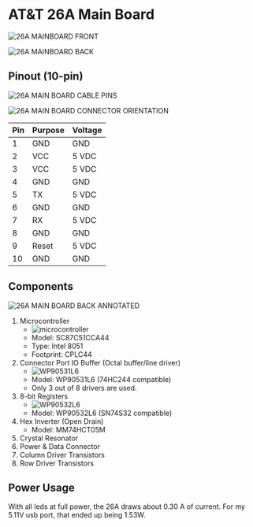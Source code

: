 # AT&T 26A Main Board

![26A MAINBOARD FRONT](./images/AT&T_26A_MAINBOARD_FRONT.jpg)

![26A MAINBOARD BACK](./images/AT&T_26A_MAINBOARD_BACK.jpg)


## Pinout (10-pin)

![26A MAIN BOARD CABLE PINS](./images/10_pins.png)

![26A MAIN BOARD CONNECTOR ORIENTATION](./images/AT&T_26A_MAINBOARD_CONNECTOR.jpg)

| Pin | Purpose | Voltage |
| --- | ------- | ------- |
|  1  | GND     | GND     |
|  2  | VCC     | 5 VDC   |
|  3  | VCC     | 5 VDC   |
|  4  | GND     | GND     |
|  5  | TX      | 5 VDC   |
|  6  | GND     | GND     |
|  7  | RX      | 5 VDC   |
|  8  | GND     | GND     |
|  9  | Reset   | 5 VDC   |
|  10 | GND     | GND     |

## Components

![26A MAIN BOARD BACK ANNOTATED](./images/AT&T_26A_MAINBOARD_BACK_ANNOTATED.jpg)

1) Microcontroller
	* ![microcontroller](./images/SC87C51CCA44.jpg)
	* Model: SC87C51CCA44
	* Type: Intel 8051
	* Footprint: CPLC44
2) Connector Port IO Buffer (Octal buffer/line driver)
	* ![WP90531L6](./images/WP90531L6.jpg)
	* Model: WP90531L6 (74HC244 compatible)
	* Only 3 out of 8 drivers are used.
3) 8-bit Registers
	* ![WP90532L6](./images/WP90532L6.jpg)
	* Model: WP90532L6 (SN74S32 compatible)
4) Hex Inverter (Open Drain)
	* Model: MM74HCT05M
5) Crystal Resonator
6) Power & Data Connector
7) Column Driver Transistors
8) Row Driver Transistors

## Power Usage

With all leds at full power, the 26A draws about 0.30 A of
current. For my 5.11V usb port, that ended up being 1.53W.
